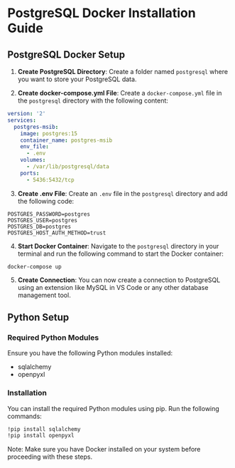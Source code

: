 # PostgreSQL Docker Installation Guide

## PostgreSQL Docker Setup

1. **Create PostgreSQL Directory**:
   Create a folder named `postgresql` where you want to store your PostgreSQL data.

2. **Create docker-compose.yml File**:
   Create a `docker-compose.yml` file in the `postgresql` directory with the following content:

```yaml
version: '2'
services:
  postgres-msib:
    image: postgres:15
    container_name: postgres-msib
    env_file:
      - .env
    volumes:
      - /var/lib/postgresql/data
    ports:
      - 5436:5432/tcp
```

3. **Create .env File**:
   Create an `.env` file in the `postgresql` directory and add the following code:

```
POSTGRES_PASSWORD=postgres
POSTGRES_USER=postgres
POSTGRES_DB=postgres
POSTGRES_HOST_AUTH_METHOD=trust
```

4. **Start Docker Container**:
   Navigate to the `postgresql` directory in your terminal and run the following command to start the Docker container:

```
docker-compose up
```

5. **Create Connection**:
   You can now create a connection to PostgreSQL using an extension like MySQL in VS Code or any other database management tool.


## Python Setup

### Required Python Modules

Ensure you have the following Python modules installed:

- sqlalchemy
- openpyxl

### Installation

You can install the required Python modules using pip. Run the following commands:

```bash
!pip install sqlalchemy
!pip install openpyxl
```

Note: Make sure you have Docker installed on your system before proceeding with these steps.

